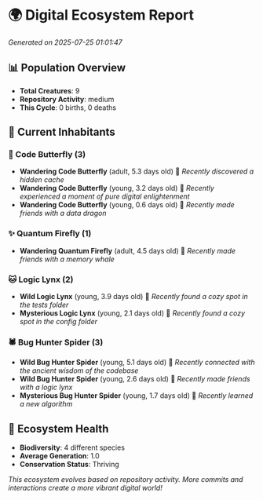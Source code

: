 # 🌍 Digital Ecosystem Report
*Generated on 2025-07-25 01:01:47*

## 📊 Population Overview
- **Total Creatures**: 9
- **Repository Activity**: medium
- **This Cycle**: 0 births, 0 deaths

## 👥 Current Inhabitants

### 🦋 Code Butterfly (3)
- **Wandering Code Butterfly** (adult, 5.3 days old) 💚
  *Recently discovered a hidden cache*
- **Wandering Code Butterfly** (young, 3.2 days old) 💚
  *Recently experienced a moment of pure digital enlightenment*
- **Wandering Code Butterfly** (young, 0.6 days old) 💚
  *Recently made friends with a data dragon*

### ✨ Quantum Firefly (1)
- **Wandering Quantum Firefly** (adult, 4.5 days old) 💛
  *Recently made friends with a memory whale*

### 🐱 Logic Lynx (2)
- **Wild Logic Lynx** (young, 3.9 days old) 💚
  *Recently found a cozy spot in the tests folder*
- **Mysterious Logic Lynx** (young, 2.1 days old) 💚
  *Recently found a cozy spot in the config folder*

### 🕷️ Bug Hunter Spider (3)
- **Wild Bug Hunter Spider** (young, 5.1 days old) 💚
  *Recently connected with the ancient wisdom of the codebase*
- **Wild Bug Hunter Spider** (young, 2.6 days old) 💚
  *Recently made friends with a logic lynx*
- **Mysterious Bug Hunter Spider** (young, 1.7 days old) 💚
  *Recently learned a new algorithm*

## 🔬 Ecosystem Health
- **Biodiversity**: 4 different species
- **Average Generation**: 1.0
- **Conservation Status**: Thriving

*This ecosystem evolves based on repository activity. More commits and interactions create a more vibrant digital world!*